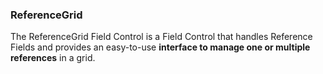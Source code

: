 ### ReferenceGrid

The ReferenceGrid Field Control is a Field Control that handles Reference Fields and provides an easy-to-use **interface to manage one or multiple references** in a grid. 
